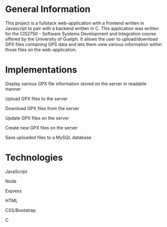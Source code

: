# General Information

This project is a fullstack web-application with a frontend written in Javascript to pair with a backend written in C. This application was written for the CIS2750 - Software Systems Development and Integration course offered by the University of Guelph. It allows the user to upload/download GPX files containing GPS data and lets them view various information within those files on the web-application. 

# Implementations

Display various GPX file information stored on the server in readable manner

Upload GPX files to the server

Download GPX files from the server

Update GPX files on the server

Create new GPX files on the server

Save uploaded files to a MySQL database


# Technologies
JavaScript

Node

Express

HTML

CSS/Bootstrap

C
